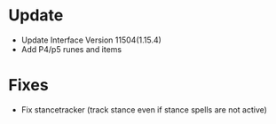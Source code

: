 # Update

* Update Interface Version 11504(1.15.4)
* Add P4/p5 runes and items

# Fixes

* Fix stancetracker (track stance even if stance spells are not active)
